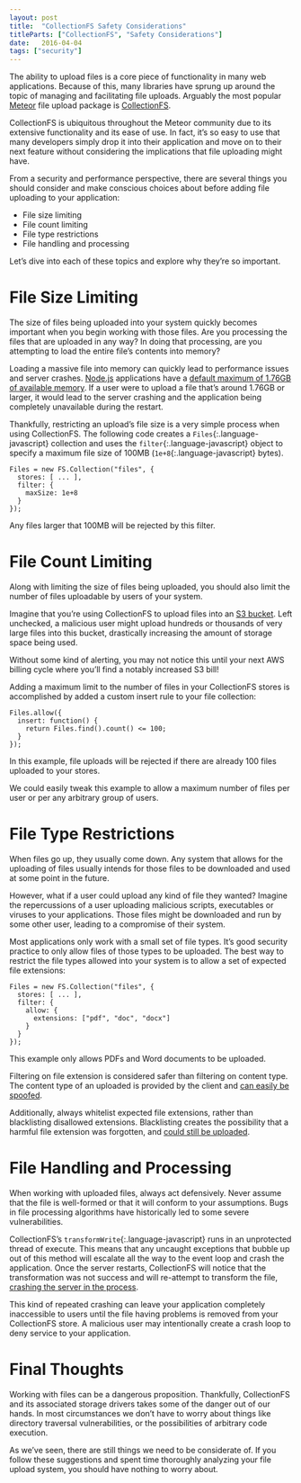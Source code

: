 ```yaml
---
layout: post
title:  "CollectionFS Safety Considerations"
titleParts: ["CollectionFS", "Safety Considerations"]
date:   2016-04-04
tags: ["security"]
---
```


The ability to upload files is a core piece of functionality in many web applications. Because of this, many libraries have sprung up around the topic of managing and facilitating file uploads. Arguably the most popular [Meteor](https://www.meteor.com/) file upload package is [CollectionFS](https://github.com/CollectionFS/Meteor-CollectionFS).

CollectionFS is ubiquitous throughout the Meteor community due to its extensive functionality and its ease of use. In fact, it’s so easy to use that many developers simply drop it into their application and move on to their next feature without considering the implications that file uploading might have.

From a security and performance perspective, there are several things you should consider and make conscious choices about before adding file uploading to your application:

- File size limiting
- File count limiting
- File type restrictions
- File handling and processing

Let’s dive into each of these topics and explore why they’re so important.

# File Size Limiting
The size of files being uploaded into your system quickly becomes important when you begin working with those files. Are you processing the files that are uploaded in any way? In doing that processing, are you attempting to load the entire file’s contents into memory?

Loading a massive file into memory can quickly lead to performance issues and server crashes. [Node.js](https://nodejs.org/en/) applications have a [default maximum of 1.76GB  of available memory](http://prestonparry.com/articles/IncreaseNodeJSMemorySize/). If a user were to upload a file that’s around 1.76GB or larger, it would lead to the server crashing and the application being completely unavailable during the restart.

Thankfully, restricting an upload’s file size is a very simple process when using CollectionFS. The following code creates a `Files`{:.language-javascript} collection and uses the `filter`{:.language-javascript} object to specify a maximum file size of 100MB (`1e+8`{:.language-javascript} bytes).

<pre class="language-javascript"><code class="language-javascript">Files = new FS.Collection("files", {
  stores: [ ... ],
  filter: {
    maxSize: 1e+8
  }
});
</code></pre>

Any files larger that 100MB will be rejected by this filter.

# File Count Limiting
Along with limiting the size of files being uploaded, you should also limit the number of files uploadable by users of your system.

Imagine that you’re using CollectionFS to upload files into an [S3 bucket](https://aws.amazon.com/s3/). Left unchecked, a malicious user might upload hundreds or thousands of very large files into this bucket, drastically increasing the amount of storage space being used.

Without some kind of alerting, you may not notice this until your next AWS billing cycle where you’ll find a notably increased S3 bill!

Adding a maximum limit to the number of files in your CollectionFS stores is accomplished by added a custom insert rule to your file collection:

<pre class="language-javascript"><code class="language-javascript">Files.allow({
  insert: function() {
    return Files.find().count() <= 100;
  }
});
</code></pre>

In this example, file uploads will be rejected if there are already 100 files uploaded to your stores.

We could easily tweak this example to allow a maximum number of files per user or per any arbitrary group of users.

# File Type Restrictions
When files go up, they usually come down. Any system that allows for the uploading of files usually intends for those files to be downloaded and used at some point in the future.

However, what if a user could upload any kind of file they wanted? Imagine the repercussions of a user uploading malicious scripts, executables or viruses to your applications. Those files might be downloaded and run by some other user, leading to a compromise of their system.

Most applications only work with a small set of file types. It’s  good security practice to only allow files of those types to be uploaded. The best way to restrict the file types allowed into your system is to allow a set of expected file extensions:

<pre class="language-javascript"><code class="language-javascript">Files = new FS.Collection("files", {
  stores: [ ... ],
  filter: {
    allow: {
      extensions: ["pdf", "doc", "docx"]
    }
  }
});
</code></pre>

This example only allows PDFs and Word documents to be uploaded.

Filtering on file extension is considered safer than filtering on content type. The content type of an uploaded is provided by the client and [can easily be spoofed](http://security.stackexchange.com/questions/35933/how-can-i-spoof-the-mimetype-of-a-file-upload).

Additionally, always whitelist expected file extensions, rather than blacklisting disallowed extensions. Blacklisting creates the possibility that a harmful file extension was forgotten, and [could still be uploaded](https://www.owasp.org/index.php/Unrestricted_File_Upload#Using_Black-List_for_Files.E2.80.99_Extensions). 

# File Handling and Processing
When working with uploaded files, always act defensively. Never assume that the file is well-formed or that it will conform to your assumptions. Bugs in file processing algorithms have historically led to some severe vulnerabilities.

CollectionFS’s `transformWrite`{:.language-javascript} runs in an unprotected thread of execute. This means that any uncaught exceptions that bubble up out of this method will escalate all the way to the event loop and crash the application. Once the server restarts, CollectionFS will notice that the transformation was not success and will re-attempt to transform the file, [crashing the server in the process](https://github.com/CollectionFS/Meteor-CollectionFS/issues/550).

This kind of repeated crashing can leave your application completely inaccessible to users until the file having problems is removed from your CollectionFS store. A malicious user may intentionally create a crash loop to deny service to your application.

# Final Thoughts
Working with files can be a dangerous proposition. Thankfully, CollectionFS and its associated storage drivers takes some of the danger out of our hands. In most circumstances we don’t have to worry about things like directory traversal vulnerabilities, or the possibilities of arbitrary code execution.

As we’ve seen, there are still things we need to be considerate of. If you follow these suggestions and spent time thoroughly analyzing your file upload system, you should have nothing to worry about.

